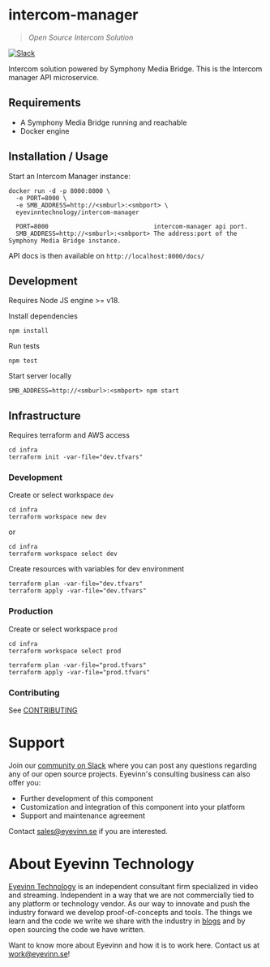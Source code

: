 # intercom-manager

> _Open Source Intercom Solution_

[![Slack](http://slack.streamingtech.se/badge.svg)](http://slack.streamingtech.se)

Intercom solution powered by Symphony Media Bridge. This is the Intercom manager API microservice.

## Requirements

- A Symphony Media Bridge running and reachable
- Docker engine

## Installation / Usage

Start an Intercom Manager instance:

```
docker run -d -p 8000:8000 \
  -e PORT=8000 \
  -e SMB_ADDRESS=http://<smburl>:<smbport> \
  eyevinntechnology/intercom-manager
```

```
  PORT=8000                             intercom-manager api port.
  SMB_ADDRESS=http://<smburl>:<smbport> The address:port of the Symphony Media Bridge instance.
```

API docs is then available on `http://localhost:8000/docs/`

## Development

Requires Node JS engine >= v18.

Install dependencies

```
npm install
```

Run tests

```
npm test
```

Start server locally

```
SMB_ADDRESS=http://<smburl>:<smbport> npm start
```

## Infrastructure

Requires terraform and AWS access

```
cd infra
terraform init -var-file="dev.tfvars"
```

### Development

Create or select workspace `dev`

```
cd infra
terraform workspace new dev
```

or

```
cd infra
terraform workspace select dev
```

Create resources with variables for dev environment

```
terraform plan -var-file="dev.tfvars"
terraform apply -var-file="dev.tfvars"
```

### Production

Create or select workspace `prod`

```
cd infra
terraform workspace select prod
```

```
terraform plan -var-file="prod.tfvars"
terraform apply -var-file="prod.tfvars"
```

### Contributing

See [CONTRIBUTING](CONTRIBUTING.md)

# Support

Join our [community on Slack](http://slack.streamingtech.se) where you can post any questions regarding any of our open source projects. Eyevinn's consulting business can also offer you:

- Further development of this component
- Customization and integration of this component into your platform
- Support and maintenance agreement

Contact [sales@eyevinn.se](mailto:sales@eyevinn.se) if you are interested.

# About Eyevinn Technology

[Eyevinn Technology](https://www.eyevinntechnology.se) is an independent consultant firm specialized in video and streaming. Independent in a way that we are not commercially tied to any platform or technology vendor. As our way to innovate and push the industry forward we develop proof-of-concepts and tools. The things we learn and the code we write we share with the industry in [blogs](https://dev.to/video) and by open sourcing the code we have written.

Want to know more about Eyevinn and how it is to work here. Contact us at work@eyevinn.se!
